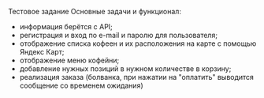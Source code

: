 Тестовое задание 
Основные задачи и функционал: 
- информация берётся с API;
- регистрация и вход по e-mail и паролю для пользователя;
- отображение списка кофеен и их расположения на карте с помощью Яндекс Карт;
- отображение меню кофейни;
- добавление нужных позиций в нужном количестве в корзину;
- реализация заказа (болванка, при нажатии на "оплатить" выводится сообщение со временем ожидания)
